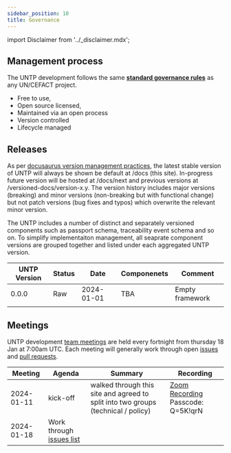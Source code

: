 ```yaml
---
sidebar_position: 10
title: Governance
---
```


import Disclaimer from '../\_disclaimer.mdx';

<Disclaimer />

## Management process

The UNTP development follows the same **[standard governance rules](https://github.com/uncefact/governance?tab=readme-ov-file#governance)** as any UN/CEFACT project. 

* Free to use, 
* Open source licensed, 
* Maintained via an open process
* Version controlled
* Lifecycle managed


## Releases 

As per [docusaurus version management practices](https://docusaurus.io/docs/versioning), the latest stable version of UNTP will always be shown be default at /docs (this site). In-progress future version will be hosted at /docs/next and previous versions at /versioned-docs/version-x.y. The version history includes major versions (breaking) and minor versions (non-breaking but with functional change) but not patch versions (bug fixes and typos) which overwrite the relevant minor version.

The UNTP includes a number of distinct and separately versioned components such as passport schema, traceability event schema and so on. To simplify implementaiton management, all seaprate component versions are grouped together and listed under each aggregated UNTP version.

|UNTP Version| Status| Date| Componenets | Comment|
|------|---|---|---|---|
|0.0.0|Raw| 2024-01-01| TBA |Empty framework|
| | | | | |


## Meetings

UNTP development [team meetings](https://us02web.zoom.us/j/85091806131) are held every fortnight from thursday 18 Jan at 7:00am UTC. Each meeting will generally work through open [issues](https://github.com/uncefact/spec-untp/issues) and [pull requests](https://github.com/uncefact/spec-untp/pulls). 

|Meeting|Agenda|Summary|Recording|
|---|---|---|---|
|2024-01-11|kick-off| walked through this site and agreed to split into two groups (technical / policy) | [Zoom Recording](https://us02web.zoom.us/rec/share/RL7kxqtSgNDvUFl_bKQt7BMB4bqVMmSE30P0nBmGGEoXUQpSVmlZ025XplxLeExz.Q8PCoGtDjsBYx2R9) Passcode: Q=5K!qrN|
|2024-01-18|Work through [issues list](https://github.com/uncefact/spec-untp/issues) | | |








